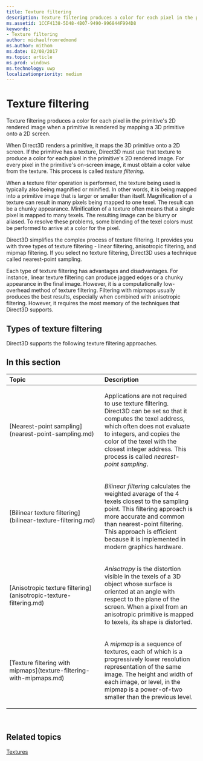 ```yaml
---
title: Texture filtering
description: Texture filtering produces a color for each pixel in the primitive's 2D rendered image when a primitive is rendered by mapping a 3D primitive onto a 2D screen.
ms.assetid: 1CCF4138-5D48-4B07-9490-996844F994D8
keywords:
- Texture filtering
author: michaelfromredmond
ms.author: mithom
ms.date: 02/08/2017
ms.topic: article
ms.prod: windows
ms.technology: uwp
localizationpriority: medium
---
```


# Texture filtering


Texture filtering produces a color for each pixel in the primitive's 2D rendered image when a primitive is rendered by mapping a 3D primitive onto a 2D screen.

When Direct3D renders a primitive, it maps the 3D primitive onto a 2D screen. If the primitive has a texture, Direct3D must use that texture to produce a color for each pixel in the primitive's 2D rendered image. For every pixel in the primitive's on-screen image, it must obtain a color value from the texture. This process is called *texture filtering*.

When a texture filter operation is performed, the texture being used is typically also being magnified or minified. In other words, it is being mapped into a primitive image that is larger or smaller than itself. Magnification of a texture can result in many pixels being mapped to one texel. The result can be a chunky appearance. Minification of a texture often means that a single pixel is mapped to many texels. The resulting image can be blurry or aliased. To resolve these problems, some blending of the texel colors must be performed to arrive at a color for the pixel.

Direct3D simplifies the complex process of texture filtering. It provides you with three types of texture filtering - linear filtering, anisotropic filtering, and mipmap filtering. If you select no texture filtering, Direct3D uses a technique called nearest-point sampling.

Each type of texture filtering has advantages and disadvantages. For instance, linear texture filtering can produce jagged edges or a chunky appearance in the final image. However, it is a computationally low-overhead method of texture filtering. Filtering with mipmaps usually produces the best results, especially when combined with anisotropic filtering. However, it requires the most memory of the techniques that Direct3D supports.

## <span id="Types-of-texture-filtering"></span><span id="types-of-texture-filtering"></span><span id="TYPES-OF-TEXTURE-FILTERING"></span>Types of texture filtering


Direct3D supports the following texture filtering approaches.

## <span id="in-this-section"></span>In this section


<table>
<colgroup>
<col width="50%" />
<col width="50%" />
</colgroup>
<thead>
<tr class="header">
<th align="left">Topic</th>
<th align="left">Description</th>
</tr>
</thead>
<tbody>
<tr class="odd">
<td align="left"><p>[Nearest-point sampling](nearest-point-sampling.md)</p></td>
<td align="left"><p>Applications are not required to use texture filtering. Direct3D can be set so that it computes the texel address, which often does not evaluate to integers, and copies the color of the texel with the closest integer address. This process is called <em>nearest-point sampling</em>.</p></td>
</tr>
<tr class="even">
<td align="left"><p>[Bilinear texture filtering](bilinear-texture-filtering.md)</p></td>
<td align="left"><p><em>Bilinear filtering</em> calculates the weighted average of the 4 texels closest to the sampling point. This filtering approach is more accurate and common than nearest-point filtering. This approach is efficient because it is implemented in modern graphics hardware.</p></td>
</tr>
<tr class="odd">
<td align="left"><p>[Anisotropic texture filtering](anisotropic-texture-filtering.md)</p></td>
<td align="left"><p><em>Anisotropy</em> is the distortion visible in the texels of a 3D object whose surface is oriented at an angle with respect to the plane of the screen. When a pixel from an anisotropic primitive is mapped to texels, its shape is distorted.</p></td>
</tr>
<tr class="even">
<td align="left"><p>[Texture filtering with mipmaps](texture-filtering-with-mipmaps.md)</p></td>
<td align="left"><p>A <em>mipmap</em> is a sequence of textures, each of which is a progressively lower resolution representation of the same image. The height and width of each image, or level, in the mipmap is a power-of-two smaller than the previous level.</p></td>
</tr>
</tbody>
</table>

 

## <span id="related-topics"></span>Related topics


[Textures](textures.md)

 

 




